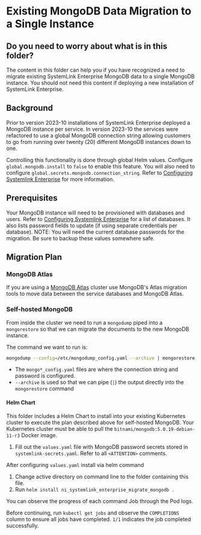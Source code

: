 # Existing MongoDB Data Migration to a Single Instance

## Do you need to worry about what is in this folder?

The content in this folder can help you if you have recognized a need to migrate existing SystemLink Enterprise MongoDB data to a single MongoDB instance. You should not need this content if deploying a new installation of SystemLink Enterprise.

## Background

Prior to version 2023-10 installations of SystemLink Enterprise deployed a MongoDB instance per service. In version 2023-10 the services were refactored to use a global MongoDB connection string allowing customers to go from running over twenty (20) different MongoDB instances down to one.

Controlling this functionality is done through global Helm values. Configure `global.mongodb.install` to `false` to enable this feature. You will also need to configure `global.secrets.mongodb.connection_string`. Refer to [Configuring Systemlink Enterprise](https://www.ni.com/docs/en-US/bundle/systemlink-enterprise/page/config-systemlink-enterprise.html) for more information.

## Prerequisites

Your MongoDB instance will need to be provisioned with databases and users. Refer to [Configuring Systemlink Enterprise](https://www.ni.com/docs/en-US/bundle/systemlink-enterprise/page/config-systemlink-enterprise.html) for a list of databases. It also lists password fields to update (if using separate credentials per database). NOTE: You will need the current database passwords for the migration. Be sure to backup these values somewhere safe.

## Migration Plan

### MongoDB Atlas

If you are using a [MongoDB Atlas](https://www.ni.com/r/mongodbatalas) cluster use MongoDB's Atlas migration tools to move data between the service databases and MongoDB Atlas.

### Self-hosted MongoDB

From inside the cluster we need to run a `mongodump` piped into a `mongorestore` so that we can migrate the documents to the new MongoDB instance.

The command we want to run is:

```sh
mongodump --config=/etc/mongodump_config.yaml --archive | mongorestore --archive --config=/etc/mongorestore_config.yaml
```

- The `mongo*_config.yaml` files are where the connection string and password is configured.
- `--archive` is used so that we can pipe (`|`) the output directly into the `mongorestore` command

#### Helm Chart

This folder includes a Helm Chart to install into your existing Kubernetes cluster to execute the plan described above for self-hosted MongoDB. Your Kubernetes cluster must be able to pull the `bitnami/mongodb:5.0.19-debian-11-r3` Docker image.

1. Fill out the `values.yaml` file with MongoDB password secrets stored in `systemlink-secrets.yaml`. Refer to all `<ATTENTION>` comments.

After configuring `values.yaml` install via helm command

1. Change active directory on command line to the folder containing this file.
2. Run `helm install ni_systemlink_enterprise_migrate_mongodb .`

You can observe the progress of each command Job through the Pod logs.

Before continuing, run `kubectl get jobs` and observe the `COMPLETIONS` column to ensure all jobs have completed. `1/1` indicates the job completed successfully.
